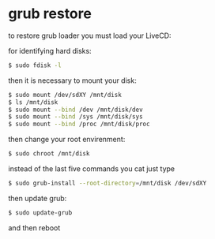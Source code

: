 # grub restore

to restore grub loader you must load your LiveCD:
 
for identifying hard disks:
```sh
$ sudo fdisk -l 
```
 
then it is necessary to mount your disk:
```sh
$ sudo mount /dev/sdXY /mnt/disk 
$ ls /mnt/disk 
$ sudo mount --bind /dev /mnt/disk/dev  
$ sudo mount --bind /sys /mnt/disk/sys   
$ sudo mount --bind /proc /mnt/disk/proc 
```

then change your root envirenment:
```sh
$ sudo chroot /mnt/disk                 
``` 

instead of the last five commands you cat just type
```sh
$ sudo grub-install --root-directory=/mnt/disk /dev/sdXY
```

then update grub:
```sh
$ sudo update-grub  
```
and then reboot

